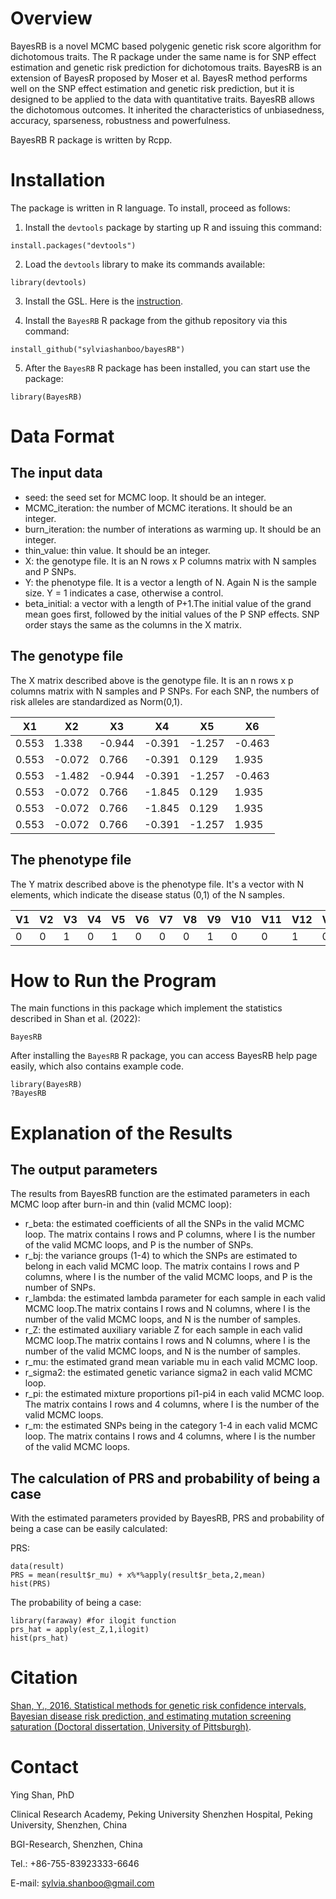 # Overview
BayesRB is a novel MCMC based polygenic genetic risk score algorithm for dichotomous traits. The R package under the same name is for SNP effect estimation and genetic risk prediction for dichotomous traits. BayesRB is an extension of BayesR proposed by Moser et al. BayesR method performs well on the SNP effect estimation and genetic risk prediction, but it is designed to be applied to the data with quantitative traits. BayesRB allows the dichotomous outcomes. It inherited the characteristics of unbiasedness, accuracy, sparseness, robustness and powerfulness. 

BayesRB R package is written by Rcpp.

# Installation

The package is written in R language. To install, proceed as follows:

1. Install the `devtools` package by starting up R and issuing this command:

```
install.packages("devtools")
```

2. Load the `devtools` library to make its commands available:

```
library(devtools)
```

3. Install the GSL. Here is the [instruction](https://gist.github.com/TysonRayJones/af7bedcdb8dc59868c7966232b4da903).


4. Install the `BayesRB` R package from the github repository via this command:

```
install_github("sylviashanboo/bayesRB")
```

5. After the `BayesRB` R package has been installed, you can start use the package:

```
library(BayesRB)
```

# Data Format

## The input data
* seed: the seed set for MCMC loop. It should be an integer.
* MCMC_iteration: the number of MCMC iterations. It should be an integer.
* burn_iteration: the number of interations as warming up. It should be an integer.
* thin_value: thin value. It should be an integer.
* X: the genotype file. It is an N rows x P columns matrix with N samples and P SNPs.
* Y: the phenotype file. It is a vector a length of N. Again N is the sample size. Y = 1 indicates a case, otherwise a control.
* beta_initial: a vector with a length of P+1.The initial value of the grand mean goes first, followed by the initial values of the P SNP effects. SNP order stays the same as the columns in the X matrix.

## The genotype file
The X matrix described above is the genotype file. It is an n rows x p columns matrix with N samples and P SNPs. For each SNP, the numbers of risk alleles are standardized as Norm(0,1).

| X1    | X2     | X3     | X4     | X5     | X6     |
|-------|--------|--------|--------|--------|--------|
| 0.553 | 1.338  | -0.944 | -0.391 | -1.257 | -0.463 |
| 0.553 | -0.072 | 0.766  | -0.391 | 0.129  | 1.935  |
| 0.553 | -1.482 | -0.944 | -0.391 | -1.257 | -0.463 |
| 0.553 | -0.072 | 0.766  | -1.845 | 0.129  | 1.935  |
| 0.553 | -0.072 | 0.766  | -1.845 | 0.129  | 1.935  |
| 0.553 | -0.072 | 0.766  | -0.391 | -1.257 | 1.935  |

## The phenotype file
The Y matrix described above is the phenotype file. It's a vector with N elements, which indicate the disease status (0,1) of the N samples. 

| V1 | V2 | V3 | V4 | V5 | V6 | V7 | V8 | V9 | V10 | V11 | V12 | V13 | V14 | V15 | V16 | V17 | V18 |
|----|----|----|----|----|----|----|----|----|-----|-----|-----|-----|-----|-----|-----|-----|-----|
| 0  | 0  | 1  | 0  | 1  | 0  | 0  | 0  | 1  | 0   | 0   | 1   | 0   | 0   | 0   | 1   | 0   | 0   |

# How to Run the Program
The main functions in this package which implement the statistics described in Shan et al. (2022):

`BayesRB`

After installing the `BayesRB` R package, you can access BayesRB help page easily, which also contains example code.  
```
library(BayesRB)
?BayesRB
```

# Explanation of the Results

## The output parameters
The results from BayesRB function are the estimated parameters in each MCMC loop after burn-in and thin (valid MCMC loop):

* r_beta: the estimated coefficients of all the SNPs in the valid MCMC loop. The matrix contains I rows and P columns, where I is the number of the valid MCMC loops, and P is the number of SNPs.
* r_bj: the variance groups (1-4) to which the SNPs are estimated to belong in each valid MCMC loop. The matrix contains I rows and P columns, where I is the number of the valid MCMC loops, and P is the number of SNPs.
* r_lambda: the estimated lambda parameter for each sample in each valid MCMC loop.The matrix contains I rows and N columns, where I is the number of the valid MCMC loops, and N is the number of samples.
* r_Z: the estimated auxiliary variable Z for each sample in each valid MCMC loop.The matrix contains I rows and N columns, where I is the number of the valid MCMC loops, and N is the number of samples.
* r_mu: the estimated grand mean variable mu in each valid MCMC loop.
* r_sigma2: the estimated genetic variance sigma2 in each valid MCMC loop.
* r_pi: the estimated mixture proportions pi1-pi4 in each valid MCMC loop. The matrix contains I rows and 4 columns, where I is the number of the valid MCMC loops.
* r_m: the estimated SNPs being in the category 1-4 in each valid MCMC loop. The matrix contains I rows and 4 columns, where I is the number of the valid MCMC loops.

## The calculation of PRS and probability of being a case
With the estimated parameters provided by BayesRB, PRS and probability of being a case can be easily calculated:

PRS:
```
data(result)
PRS = mean(result$r_mu) + x%*%apply(result$r_beta,2,mean)
hist(PRS)
```
The probability of being a case:
```
library(faraway) #for ilogit function
prs_hat = apply(est_Z,1,ilogit)
hist(prs_hat)
```

# Citation
[Shan, Y., 2016. Statistical methods for genetic risk confidence intervals, Bayesian disease risk prediction, and estimating mutation screening saturation (Doctoral dissertation, University of Pittsburgh)](http://d-scholarship.pitt.edu/28629/).

# Contact
Ying Shan, PhD

Clinical Research Academy, Peking University Shenzhen Hospital, Peking University, Shenzhen, China

BGI-Research, Shenzhen, China

Tel.: +86-755-83923333-6646

E-mail: sylvia.shanboo@gmail.com
